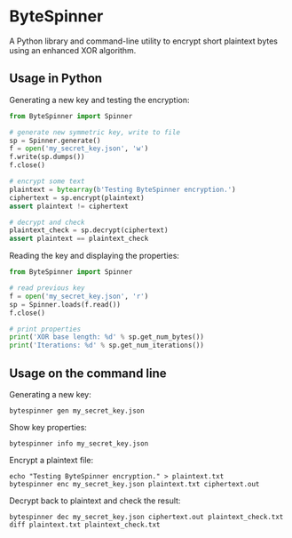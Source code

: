 ByteSpinner
===========

A Python library and command-line utility to encrypt short plaintext bytes using
an enhanced XOR algorithm.

Usage in Python
---------------

Generating a new key and testing the encryption:

```python
from ByteSpinner import Spinner

# generate new symmetric key, write to file
sp = Spinner.generate()
f = open('my_secret_key.json', 'w')
f.write(sp.dumps())
f.close()

# encrypt some text
plaintext = bytearray(b'Testing ByteSpinner encryption.')
ciphertext = sp.encrypt(plaintext)
assert plaintext != ciphertext

# decrypt and check
plaintext_check = sp.decrypt(ciphertext)
assert plaintext == plaintext_check
```

Reading the key and displaying the properties:

```python
from ByteSpinner import Spinner

# read previous key
f = open('my_secret_key.json', 'r')
sp = Spinner.loads(f.read())
f.close()

# print properties
print('XOR base length: %d' % sp.get_num_bytes())
print('Iterations: %d' % sp.get_num_iterations())
```

Usage on the command line
-------------------------

Generating a new key:

```shell
bytespinner gen my_secret_key.json
```

Show key properties:

```shell
bytespinner info my_secret_key.json
```

Encrypt a plaintext file:

```shell
echo "Testing ByteSpinner encryption." > plaintext.txt
bytespinner enc my_secret_key.json plaintext.txt ciphertext.out
```

Decrypt back to plaintext and check the result:

```shell
bytespinner dec my_secret_key.json ciphertext.out plaintext_check.txt
diff plaintext.txt plaintext_check.txt
```
